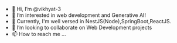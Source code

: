 - 👋 Hi, I’m @vikhyat-3
- 👀 I’m interested in web development and Generative AI!
- 🌱 Currently, I'm well versed in NestJS(Node),SpringBoot,ReactJS.
- 💞️ I’m looking to collaborate on Web Development projects
- 📫 How to reach me ...

<!---
vikhyat-3/vikhyat-3 is a ✨ special ✨ repository because its `README.md` (this file) appears on your GitHub profile.
You can click the Preview link to take a look at your changes.
--->
